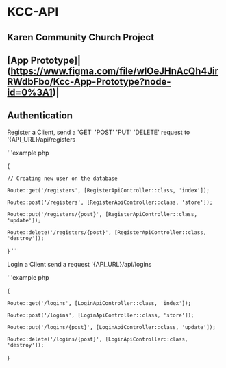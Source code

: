 # KCC-API

## Karen Community Church Project

## [App Prototype]|(https://www.figma.com/file/wlOeJHnAcQh4JirRWdbFbo/Kcc-App-Prototype?node-id=0%3A1)|

## Authentication

Register a Client, send a 'GET' 'POST' 'PUT' 'DELETE' request to '{API_URL}/api/registers

'''example php

{

	// Creating new user on the database
	
	Route::get('/registers', [RegisterApiController::class, 'index']);
	
	Route::post('/registers', [RegisterApiController::class, 'store']);
	
	Route::put('/registers/{post}', [RegisterApiController::class, 'update']);
	
	Route::delete('/registers/{post}', [RegisterApiController::class, 'destroy']);
	
}
'''

Login a Client send a request '{API_URL}/api/logins

'''example php

{
	
	Route::get('/logins', [LoginApiController::class, 'index']);
	
	Route::post('/logins', [LoginApiController::class, 'store']);
	
	Route::put('/logins/{post}', [LoginApiController::class, 'update']);
	
	Route::delete('/logins/{post}', [LoginApiController::class, 'destroy']);
	
}
